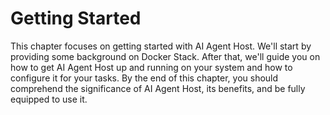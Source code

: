 # Getting Started #

This chapter focuses on getting started with AI Agent Host. We'll start by providing some background on Docker Stack. After that, we'll guide you on how to get AI Agent Host up and running on your system and how to configure it for your tasks. By the end of this chapter, you should comprehend the significance of AI Agent Host, its benefits, and be fully equipped to use it.